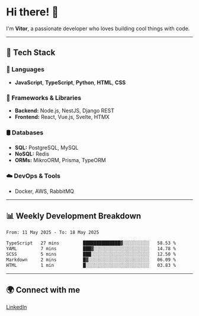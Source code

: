 
# Hi there! 👋

I'm **Vitor**, a passionate developer who loves building cool things with code.

---
## 🔧 Tech Stack

### 📌 Languages
- **JavaScript**, **TypeScript**, **Python**, **HTML**, **CSS**

### 🚀 Frameworks & Libraries
- **Backend:** Node.js, NestJS, Django REST
- **Frontend:** React, Vue.js, Svelte, HTMX

### 🛢️ Databases
- **SQL:** PostgreSQL, MySQL
- **NoSQL:** Redis
- **ORMs:** MikroORM, Prisma, TypeORM

### ☁️ DevOps & Tools
- Docker, AWS, RabbitMQ

---
## 📊 Weekly Development Breakdown

<!--START_SECTION:waka-->

```txt
From: 11 May 2025 - To: 18 May 2025

TypeScript   27 mins         ██████████████▓░░░░░░░░░░   58.53 %
YAML         7 mins          ███▓░░░░░░░░░░░░░░░░░░░░░   14.78 %
SCSS         5 mins          ███░░░░░░░░░░░░░░░░░░░░░░   12.50 %
Markdown     2 mins          █▓░░░░░░░░░░░░░░░░░░░░░░░   06.09 %
HTML         1 min           █░░░░░░░░░░░░░░░░░░░░░░░░   03.83 %
```

<!--END_SECTION:waka-->

---
## 🌍 Connect with me
[LinkedIn](https://www.linkedin.com/in/vitorlc)
